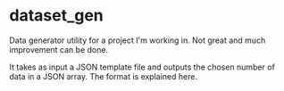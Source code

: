 # dataset_gen
Data generator utility for a project I'm working in. Not great and much improvement can be done. 

It takes as input a JSON template file and outputs the chosen number of data in a JSON array. The format is explained here.
